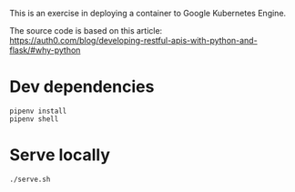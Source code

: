 This is an exercise in deploying a container to Google Kubernetes Engine.

The source code is based on this article: https://auth0.com/blog/developing-restful-apis-with-python-and-flask/#why-python

# Dev dependencies

```
pipenv install
pipenv shell
```

# Serve locally

```
./serve.sh
```
